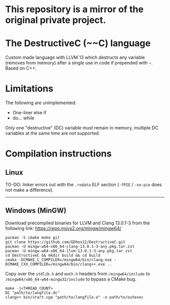# This repository is a mirror of the original private project.

# The DestructiveC (~~C) language

Custom made language with LLVM 13 which destructs any variable (removes from memory) after a single use in code if prepended with `~`. Based on C++.

# Limitations

The following are unimplemented:
 - One-liner else if
 - do... while
 
Only one "destructive" (DC) variable must remain in memory, multiple DC variables at the same time are not supported.

# Compilation instructions

## Linux

TO-DO: linker errors out with the `.rodata` ELF section (`-fPIE` / `-no-pie` does not make a difference).

----
## Windows (MinGW)

Download precompiled binaries for LLVM and Clang 13.0.1-3 from the following link:
https://repo.msys2.org/mingw/mingw64/

```
pacman -S cmake make git
git clone https://github.com/GDhex12/DestructiveC.git
pacman -U mingw-w64-x86_64-clang-13.0.1-3-any.pkg.tar.zst
pacman -U mingw-w64-x86_64-llvm-13.0.1-3-any.pkg.tar.zst
cd DestructiveC && mkdir build && cd build
cmake -DCMAKE_C_COMPILER=/mingw64/bin/clang.exe -DCMAKE_CXX_COMPILER=/mingw64/bin/clang++.exe ..
```

Copy over the `stdlib.h` and `math.h` headers from `/mingw64/include` to `/mingw64/x86_64-w64-mingw32/include` to bypass a CMake bug.

```
make -j<THREAD_COUNT>
DC "path/to/langfile.dc"
clang++ bin/start.cpp "path/to/langfile.o" -o path/to/outexec
```